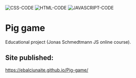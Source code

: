 ![CSS-CODE](https://img.shields.io/badge/CSS-CODE-orange)
![HTML-CODE](https://img.shields.io/badge/HTML-CODE-blue)
![JAVASCRIPT-CODE](https://img.shields.io/badge/JAVASCRIPT-CODE-yellow)

# Pig game
Educational project (Jonas Schmedtmann JS online course).

## Site published:
https://ebalciunaite.github.io/Pig-game/

